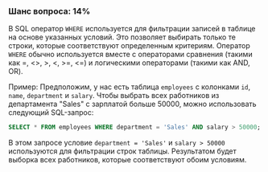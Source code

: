### Шанс вопроса: 14%

В SQL оператор `WHERE` используется для фильтрации записей в таблице на основе указанных условий. Это позволяет выбирать только те строки, которые соответствуют определенным критериям. Оператор `WHERE` обычно используется вместе с операторами сравнения (такими как =, <>, >, <, >=, <=) и логическими операторами (такими как AND, OR).

Пример:
Предположим, у нас есть таблица `employees` с колонками `id`, `name`, `department` и `salary`. Чтобы выбрать всех работников из департамента "Sales" с зарплатой больше 50000, можно использовать следующий SQL-запрос:

```sql
SELECT * FROM employees WHERE department = 'Sales' AND salary > 50000;
```

В этом запросе условие `department = 'Sales'` и `salary > 50000` используются для фильтрации строк таблицы. Результатом будет выборка всех работников, которые соответствуют обоим условиям.